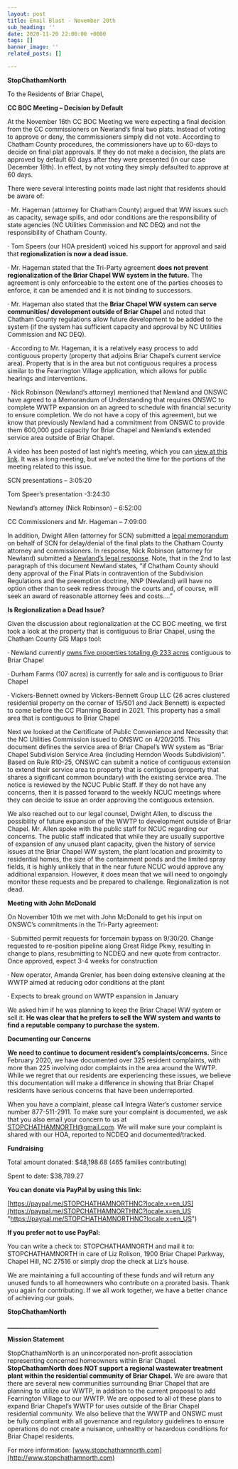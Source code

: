 ```yaml
---
layout: post
title: Email Blast - November 20th
sub_heading: ''
date: 2020-11-20 22:00:00 +0000
tags: []
banner_image: ''
related_posts: []

---
```

**StopChathamNorth**

To the Residents of Briar Chapel,

**CC BOC Meeting – Decision by Default**

At the November 16th CC BOC Meeting we were expecting a final decision from the CC commissioners on Newland’s final two plats. Instead of voting to approve or deny, the commissioners simply did not vote. According to Chatham County procedures, the commissioners have up to 60-days to decide on final plat approvals. If they do not make a decision, the plats are approved by default 60 days after they were presented (in our case December 18th). In effect, by not voting they simply defaulted to approve at 60 days.

There were several interesting points made last night that residents should be aware of:

· Mr. Hageman (attorney for Chatham County) argued that WW issues such as capacity, sewage spills, and odor conditions are the responsibility of state agencies (NC Utilities Commission and NC DEQ) and not the responsibility of Chatham County.

· Tom Speers (our HOA president) voiced his support for approval and said that **regionalization is now a dead issue.**

· Mr. Hageman stated that the Tri-Party agreement **does not prevent regionalization of the Briar Chapel WW system in the future.** The agreement is only enforceable to the extent one of the parties chooses to enforce, it can be amended and it is not binding to successors.

· Mr. Hageman also stated that the **Briar Chapel WW system can serve communities/ development outside of Briar Chapel** and noted that Chatham County regulations allow future development to be added to the system (if the system has sufficient capacity and approval by NC Utilities Commission and NC DEQ).

· According to Mr. Hageman, it is a relatively easy process to add contiguous property (property that adjoins Briar Chapel’s current service area). Property that is in the area but not contiguous requires a process similar to the Fearrington Village application, which allows for public hearings and interventions.

· Nick Robinson (Newland’s attorney) mentioned that Newland and ONSWC have agreed to a Memorandum of Understanding that requires ONSWC to complete WWTP expansion on an agreed to schedule with financial security to ensure completion. We do not have a copy of this agreement, but we know that previously Newland had a commitment from ONSWC to provide them 600,000 gpd capacity for Briar Chapel and Newland’s extended service area outside of Briar Chapel.

A video has been posted of last night’s meeting, which you can [view at this link](https://register.gotowebinar.com/recording/2406890737852877827). It was a long meeting, but we’ve noted the time for the portions of the meeting related to this issue.

SCN presentations – 3:05:20

Tom Speer’s presentation -3:24:30

Newland’s attorney (Nick Robinson) – 6:52:00

CC Commissioners and Mr. Hageman – 7:09:00

In addition, Dwight Allen (attorney for SCN) submitted a [legal memorandum](https://drive.google.com/file/d/1oCFf82D6Tu34a8igMbzqL7gW-HoIprCf/view?usp=sharing) on behalf of SCN for delay/denial of the final plats to the Chatham County attorney and commissioners. In response, Nick Robinson (attorney for Newland) submitted a [Newland’s legal response](https://drive.google.com/file/d/1pI4ONQ86JVqaLbpZisDfSc3mdUz7CwZV/view?usp=sharing). Note, that in the 2nd to last paragraph of this document Newland states, “if Chatham County should deny approval of the Final Plats in contravention of the Subdivision Regulations and the preemption doctrine, NNP (Newland) will have no option other than to seek redress through the courts and, of course, will seek an award of reasonable attorney fees and costs….”

**Is Regionalization a Dead Issue?**

Given the discussion about regionalization at the CC BOC meeting, we first took a look at the property that is contiguous to Briar Chapel, using the Chatham County GIS Maps tool:

· Newland currently [owns five properties totaling @ 233 acres](https://drive.google.com/file/d/16cef2SUKeq7aU2CplKJo9gVzh97TlKLp/view?usp=sharing) contiguous to Briar Chapel

· Durham Farms (107 acres) is currently for sale and is contiguous to Briar Chapel

· Vickers-Bennett owned by Vickers-Bennett Group LLC (26 acres clustered residential property on the corner of 15/501 and Jack Bennett) is expected to come before the CC Planning Board in 2021. This property has a small area that is contiguous to Briar Chapel

Next we looked at the Certificate of Public Convenience and Necessity that the NC Utilities Commission issued to ONSWC on 4/20/2015. This document defines the service area of Briar Chapel’s WW system as “Briar Chapel Subdivision Service Area (including Herndon Woods Subdivision)”. Based on Rule R10-25, ONSWC can submit a notice of contiguous extension to extend their service area to property that is contiguous (property that shares a significant common boundary) with the existing service area. The notice is reviewed by the NCUC Public Staff. If they do not have any concerns, then it is passed forward to the weekly NCUC meetings where they can decide to issue an order approving the contiguous extension.

We also reached out to our legal counsel, Dwight Allen, to discuss the possibility of future expansion of the WWTP to development outside of Briar Chapel. Mr. Allen spoke with the public staff for NCUC regarding our concerns. The public staff indicated that while they are usually supportive of expansion of any unused plant capacity, given the history of service issues at the Briar Chapel WW system, the plant location and proximity to residential homes, the size of the containment ponds and the limited spray fields, it is highly unlikely that in the near future NCUC would approve any additional expansion. However, it does mean that we will need to ongoingly monitor these requests and be prepared to challenge. Regionalization is not dead.

**Meeting with John McDonald**

On November 10th we met with John McDonald to get his input on ONSWC’s commitments in the Tri-Party agreement:

· Submitted permit requests for forcemain bypass on 9/30/20. Change requested to re-position pipeline along Great Ridge Pkwy, resulting in change to plans, resubmitting to NCDEQ and new quote from contractor. Once approved, expect 3-4 weeks for construction

· New operator, Amanda Grenier, has been doing extensive cleaning at the WWTP aimed at reducing odor conditions at the plant

· Expects to break ground on WWTP expansion in January

We asked him if he was planning to keep the Briar Chapel WW system or sell it. **He was clear that he prefers to sell the WW system and wants to find a reputable company to purchase the system.**

**Documenting our Concerns**

**We need to continue to document resident’s complaints/concerns.** Since February 2020, we have documented over 325 resident complaints, with more than 225 involving odor complaints in the area around the WWTP. While we regret that our residents are experiencing these issues, we believe this documentation will make a difference in showing that Briar Chapel residents have serious concerns that have been underreported.

When you have a complaint, please call Integra Water’s customer service number 877-511-2911. To make sure your complaint is documented, we ask that you also email your concern to us at [STOPCHATHAMNORTH@gmail.com](mailto:STOPCHATHAMNORTH@gmail.com). We will make sure your complaint is shared with our HOA, reported to NCDEQ and documented/tracked.

**Fundraising**

Total amount donated: $48,198.68 (465 families contributing)

Spent to date: $38,789.27

**You can donate via PayPal by using this link:**

[https://paypal.me/STOPCHATHAMNORTHNC?locale.x=en_US](https://paypal.me/STOPCHATHAMNORTHNC?locale.x=en_US "https://paypal.me/STOPCHATHAMNORTHNC?locale.x=en_US")

**If you prefer not to use PayPal:**

You can write a check to: STOPCHATHAMNORTH and mail it to: STOPCHATHAMNORTH in care of Liz Rolison, 1900 Briar Chapel Parkway, Chapel Hill, NC 27516 or simply drop the check at Liz’s house.

We are maintaining a full accounting of these funds and will return any unused funds to all homeowners who contribute on a prorated basis. Thank you again for contributing. If we all work together, we have a better chance of achieving our goals.

**StopChathamNorth**

**___________________________________________________**

**Mission Statement**

StopChathamNorth is an unincorporated non-profit association representing concerned homeowners within Briar Chapel. **StopChathamNorth does NOT support a regional wastewater treatment plant within the residential community of Briar Chapel.** We are aware that there are several new communities surrounding Briar Chapel that are planning to utilize our WWTP, in addition to the current proposal to add Fearrington Village to our WWTP. We are opposed to all of these plans to expand Briar Chapel’s WWTP for uses outside of the Briar Chapel residential community. We also believe that the WWTP and ONSWC must be fully compliant with all governance and regulatory guidelines to ensure operations do not create a nuisance, unhealthy or hazardous conditions for Briar Chapel residents.

For more information: [www.stopchathamnorth.com](http://www.stopchathamnorth.com)